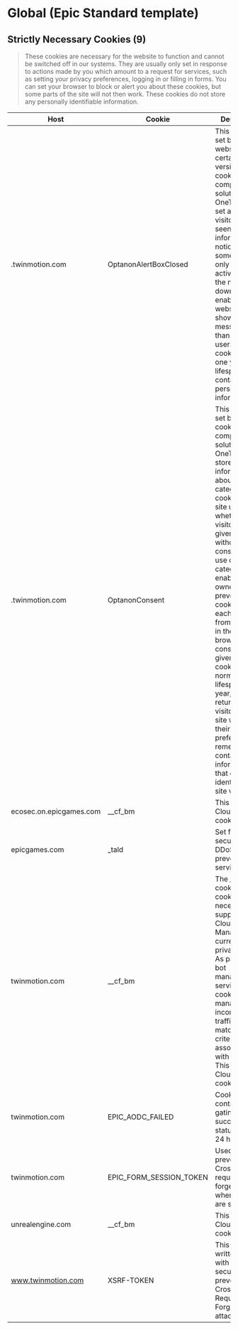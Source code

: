 # Global (Epic Standard template)

## Strictly Necessary Cookies (9)

> These cookies are necessary for the website to function and cannot be switched off in our systems. They are usually only set in response to actions made by you which amount to a request for services, such as setting your privacy preferences, logging in or filling in forms. You can set your browser to block or alert you about these cookies, but some parts of the site will not then work. These cookies do not store any personally identifiable information.

| Host | Cookie | Description |
| ---- | ------ | ----------- |
| .twinmotion.com | OptanonAlertBoxClosed | This cookie is set by websites using certain versions of the cookie law compliance solution from OneTrust.  It is set after visitors have seen a cookie information notice and in some cases only when they actively close the notice down.  It enables the website not to show the message more than once to a user.  The cookie has a one year lifespan and contains no personal information. |
| .twinmotion.com | OptanonConsent | This cookie is set by the cookie compliance solution from OneTrust. It stores information about the categories of cookies the site uses and whether visitors have given or withdrawn consent for the use of each category. This enables site owners to prevent cookies in each category from being set in the users browser, when consent is not given. The cookie has a normal lifespan of one year, so that returning visitors to the site will have their preferences remembered. It contains no information that can identify the site visitor. |
| ecosec.on.epicgames.com | __cf_bm | This is a CloudFoundry cookie |
| epicgames.com | _tald | Set for security and DDoS prevention services |
| twinmotion.com | __cf_bm | The __cf_bm cookie is a cookie necessary to support Cloudflare Bot Management, currently in private beta. As part of our bot management service, this cookie helps manage incoming traffic that matches criteria associated with bots.<br/>This is a CloudFoundry cookie |
| twinmotion.com | EPIC_AODC_FAILED | Cookie used to control age gating success/failure status.  Lasts 24 hours. |
| twinmotion.com | EPIC_FORM_SESSION_TOKEN | Used to prevent Cross-site request forgery (CSRF) when forms are submitted. |
| unrealengine.com | __cf_bm | This is a CloudFoundry cookie |
| www.twinmotion.com | XSRF-TOKEN | This cookie is written to help with site security in preventing Cross-Site Request Forgery attacks. |

